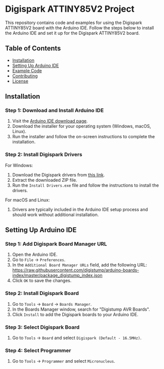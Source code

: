 # Digispark ATTINY85V2 Project

This repository contains code and examples for using the Digispark ATTINY85V2 board with the Arduino IDE. Follow the steps below to install the Arduino IDE and set it up for the Digispark ATTINY85V2 board.

## Table of Contents

- [Installation](#installation)
- [Setting Up Arduino IDE](#setting-up-arduino-ide)
- [Example Code](#example-code)
- [Contributing](#contributing)
- [License](#license)

## Installation

### Step 1: Download and Install Arduino IDE

1. Visit the [Arduino IDE download page](https://www.arduino.cc/en/software).
2. Download the installer for your operating system (Windows, macOS, Linux).
3. Run the installer and follow the on-screen instructions to complete the installation.

### Step 2: Install Digispark Drivers

For Windows:
1. Download the Digispark drivers from [this link](https://github.com/digistump/DigistumpArduino/releases/download/1.6.7/Digistump.Drivers.zip).
2. Extract the downloaded ZIP file.
3. Run the `Install Drivers.exe` file and follow the instructions to install the drivers.

For macOS and Linux:
1. Drivers are typically included in the Arduino IDE setup process and should work without additional installation.

## Setting Up Arduino IDE

### Step 1: Add Digispark Board Manager URL

1. Open the Arduino IDE.
2. Go to `File` -> `Preferences`.
3. In the `Additional Board Manager URLs` field, add the following URL: https://raw.githubusercontent.com/digistump/arduino-boards-index/master/package_digistump_index.json
4. Click `OK` to save the changes.

### Step 2: Install Digispark Board

1. Go to `Tools` -> `Board` -> `Boards Manager`.
2. In the Boards Manager window, search for "Digistump AVR Boards".
3. Click `Install` to add the Digispark boards to your Arduino IDE.

### Step 3: Select Digispark Board

1. Go to `Tools` -> `Board` and select `Digispark (Default - 16.5MHz)`.

### Step 4: Select Programmer

1. Go to `Tools` -> `Programmer` and select `Micronucleus`.
